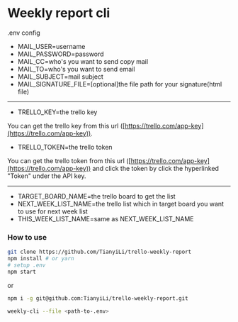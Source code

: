 # Weekly report cli

.env config

- MAIL_USER=username
- MAIL_PASSWORD=password
- MAIL_CC=who's you want to send copy mail
- MAIL_TO=who's you want to send email
- MAIL_SUBJECT=mail subject
- MAIL_SIGNATURE_FILE=[optional]the file path for your signature(html file)

***

- TRELLO_KEY=the trello key

You can get the trello key from this url ([https://trello.com/app-key](https://trello.com/app-key)).
- TRELLO_TOKEN=the trello token

You can get the trello token from this url ([https://trello.com/app-key](https://trello.com/app-key)) and click the token by click the hyperlinked "Token" under the API key.
***

- TARGET_BOARD_NAME=the trello board to get the list
- NEXT_WEEK_LIST_NAME=the trello list which in target board you want to use for next week list
- THIS_WEEK_LIST_NAME=same as NEXT_WEEK_LIST_NAME

### How to use

```bash
git clone https://github.com/TianyiLi/trello-weekly-report
npm install # or yarn
# setup .env
npm start
```

or

```bash
npm i -g git@github.com:TianyiLi/trello-weekly-report.git

weekly-cli --file <path-to-.env>
```